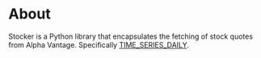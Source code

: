 # About

Stocker is a Python library that encapsulates the fetching of stock quotes from Alpha Vantage. Specifically [TIME_SERIES_DAILY](https://www.alphavantage.co/documentation/#daily).
